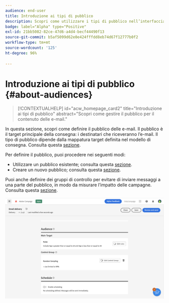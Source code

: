 ```yaml
---
audience: end-user
title: Introduzione ai tipi di pubblico
description: Scopri come utilizzare i tipi di pubblico nell’interfaccia utente di Campaign Web
badge: label="Alpha" type="Positive"
exl-id: 21bb5082-82ce-47d6-a4d4-becf44490f13
source-git-commit: b5af5099d62e0e424fffdd8eb74d67f12777b0f2
workflow-type: tm+mt
source-wordcount: '125'
ht-degree: 96%

---
```



# Introduzione ai tipi di pubblico {#about-audiences}

>[!CONTEXTUALHELP]
>id="acw_homepage_card2"
>title="Introduzione ai tipi di pubblico"
>abstract="Scopri come gestire il pubblico per il contenuto delle e-mail."

<!--
Audience only created for the delivery, not available later-->


<!--
Three ways:
* existing audience

Campaign or AEP Audiences

* create new on the fly

query like AEP segment builder (same component with campaign data)

* import from file

show use case with a new audience creation (or import from file?)

control groups like acc: exract, random, based on attribute
-->

In questa sezione, scopri come definire il pubblico delle e-mail. Il pubblico è il target principale della consegna: i destinatari che riceveranno l’e-mail. Il tipo di pubblico dipende dalla mappatura target definita nel modello di consegna. Consulta questa [sezione](../email/create-email.md).

Per definire il pubblico, puoi procedere nei seguenti modi:

* Utilizzare un pubblico esistente; consulta questa [sezione](add-audience.md).
* Creare un nuovo pubblico; consulta questa [sezione](segment-builder.md).

Puoi anche definire dei gruppi di controllo per evitare di inviare messaggi a una parte del pubblico, in modo da misurare l’impatto delle campagne. Consulta questa [sezione](control-group.md).

![](assets/about-audience.png)
